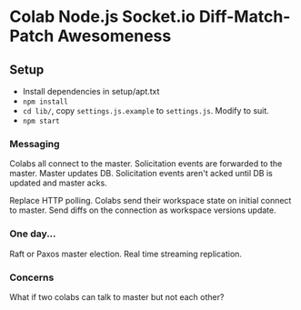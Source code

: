 # Colab Node.js Socket.io Diff-Match-Patch Awesomeness

## Setup

* Install dependencies in setup/apt.txt
* `npm install`
* `cd lib/`, copy `settings.js.example` to `settings.js`. Modify to suit.
* `npm start`


### Messaging

Colabs all connect to the master. Solicitation events are forwarded to the master. Master updates DB. Solicitation events aren't acked until DB is updated and master acks.

Replace HTTP polling. Colabs send their workspace state on initial connect to master. Send diffs on the connection as workspace versions update.


### One day...

Raft or Paxos master election.
Real time streaming replication.


### Concerns

What if two colabs can talk to master but not each other?
